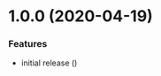 # 1.0.0 (2020-04-19)


### Features

* initial release ([](https://github.com/Alorel/rollup-plugin-copy/commit/a622d2f3059234f95b364de7303869bbaba50e75))
